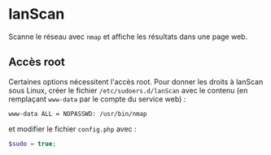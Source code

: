 # lanScan

Scanne le réseau avec `nmap` et affiche les résultats dans une page web.

## Accès root

Certaines options nécessitent l'accès root.
Pour donner les droits à lanScan sous Linux, créer le fichier `/etc/sudoers.d/lanScan` avec le contenu
(en remplaçant `www-data` par le compte du service web) :
```
www-data ALL = NOPASSWD: /usr/bin/nmap
````
et modifier le fichier `config.php` avec :
```php
$sudo = true;
```